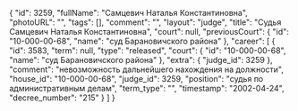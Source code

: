 {
    "id": 3259,
    "fullName": "Самцевич Наталья Константиновна",
    "photoURL": "",
    "tags": [],
    "comment": "",
    "layout": "judge",
    "title": "Судья Самцевич Наталья Константиновна",
    "court": null,
    "previousCourt": {
        "id": "10-000-00-68",
        "name": "суд Барановичского района"
    },
    "career": [
        {
            "id": 3583,
            "term": null,
            "type": "released",
            "court": {
                "id": "10-000-00-68",
                "name": "суд Барановичского района"
            },
            "extra": {
                "judge_id": 3259
            },
            "comment": "невозможность дальнейшего нахождения на должности",
            "house_id": "10-000-00-68",
            "judge_id": 3259,
            "position": "судья по административным делам",
            "term_type": "",
            "timestamp": "2002-04-24",
            "decree_number": "215"
        }
    ]
}
